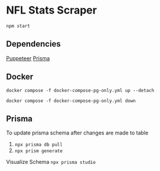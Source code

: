 # NFL Stats Scraper 

`npm start`

## Dependencies 
[Puppeteer](https://pptr.dev/)
[Prisma](https://www.prisma.io/)
## Docker
`docker compose -f docker-compose-pg-only.yml up --detach`

`docker compose -f docker-compose-pg-only.yml down`

## Prisma 
To update prisma schema after changes are made to table 
1. `npx prisma db pull`
2. `npx prism generate`

Visualize Schema
`npx prisma studio`